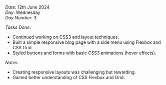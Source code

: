 *Date*: 12th June 2024  
*Day*: Wednesday  
*Day Number*: 3  

*Tasks Done*:  
- Continued working on CSS3 and layout techniques.  
- Built a simple responsive blog page with a side menu using Flexbox and CSS Grid.  
- Styled buttons and forms with basic CSS3 animations (hover effects).  

*Notes*:  
- Creating responsive layouts was challenging but rewarding.  
- Gained better understanding of CSS Flexbox and Grid.